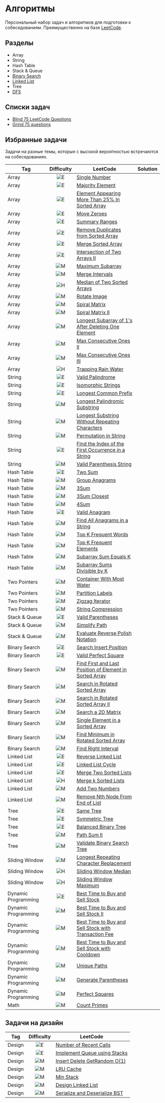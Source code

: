 # Алгоритмы

Персональный набор задач и алгоритмов для подготовки к собеседованиям. Преимущественно на базе [LeetCode](https://leetcode.com).

## Разделы

- Array
- String
- Hash Table
- Stack & Queue
- [Binary Search](topics/binary_search.md)
- [Linked List](topics/linked_list.md)
- Tree
- [DFS](topics/dfs.md)

## Списки задач

- [Blind 75 LeetCode Questions](https://leetcode.com/discuss/general-discussion/460599/blind-75-leetcode-questions)
- [Grind 75 questions](https://www.techinterviewhandbook.org/grind75/)

## Избранные задачи

Задачи на разные темы, которые с высокой вероятностью встречаются на собеседованиях.

| Tag                 |                 Difficulty                  | LeetCode                                                                                                                                          | Solution |
| ------------------- | :-----------------------------------------: | ------------------------------------------------------------------------------------------------------------------------------------------------- | -------- |
| Array               | ![E](https://img.shields.io/badge/E-00b8a3) | [Single Number](https://leetcode.com/problems/single-number)                                                                                      |          |
| Array               | ![E](https://img.shields.io/badge/E-00b8a3) | [Majority Element](https://leetcode.com/problems/majority-element)                                                                                |          |
| Array               | ![E](https://img.shields.io/badge/E-00b8a3) | [Element Appearing More Than 25% In Sorted Array](https://leetcode.com/problems/element-appearing-more-than-25-in-sorted-array)                   |          |
| Array               | ![E](https://img.shields.io/badge/E-00b8a3) | [Move Zeroes](https://leetcode.com/problems/move-zeroes)                                                                                          |          |
| Array               | ![E](https://img.shields.io/badge/E-00b8a3) | [Summary Ranges](https://leetcode.com/problems/summary-ranges)                                                                                    |          |
| Array               | ![E](https://img.shields.io/badge/E-00b8a3) | [Remove Duplicates from Sorted Array](https://leetcode.com/problems/remove-duplicates-from-sorted-array)                                          |          |
| Array               | ![E](https://img.shields.io/badge/E-00b8a3) | [Merge Sorted Array](https://leetcode.com/problems/merge-sorted-array)                                                                            |          |
| Array               | ![E](https://img.shields.io/badge/E-00b8a3) | [Intersection of Two Arrays II](https://leetcode.com/problems/intersection-of-two-arrays-ii)                                                      |          |
| Array               | ![M](https://img.shields.io/badge/M-ffc01e) | [Maximum Subarray](https://leetcode.com/problems/maximum-subarray)                                                                                |          |
| Array               | ![M](https://img.shields.io/badge/M-ffc01e) | [Merge Intervals](https://leetcode.com/problems/merge-intervals)                                                                                  |          |
| Array               | ![H](https://img.shields.io/badge/H-ff375f) | [Median of Two Sorted Arrays](https://leetcode.com/problems/median-of-two-sorted-arrays)                                                          |          |
| Array               | ![M](https://img.shields.io/badge/M-ffc01e) | [Rotate Image](https://leetcode.com/problems/rotate-image)                                                                                        |          |
| Array               | ![M](https://img.shields.io/badge/M-ffc01e) | [Spiral Matrix](https://leetcode.com/problems/spiral-matrix)                                                                                      |          |
| Array               | ![M](https://img.shields.io/badge/M-ffc01e) | [Spiral Matrix II](https://leetcode.com/problems/spiral-matrix-ii)                                                                                |          |
| Array               | ![M](https://img.shields.io/badge/M-ffc01e) | [Longest Subarray of 1's After Deleting One Element](https://leetcode.com/problems/longest-subarray-of-1s-after-deleting-one-element)             |          |
| Array               | ![M](https://img.shields.io/badge/M-ffc01e) | [Max Consecutive Ones II](https://leetcode.com/problems/max-consecutive-ones-ii)                                                                  |          |
| Array               | ![M](https://img.shields.io/badge/M-ffc01e) | [Max Consecutive Ones III](https://leetcode.com/problems/max-consecutive-ones-iii)                                                                |          |
| Array               | ![H](https://img.shields.io/badge/H-ff375f) | [Trapping Rain Water](https://leetcode.com/problems/trapping-rain-water)                                                                          |          |
| String              | ![E](https://img.shields.io/badge/E-00b8a3) | [Valid Palindrome](https://leetcode.com/problems/valid-palindrome)                                                                                |          |
| String              | ![E](https://img.shields.io/badge/E-00b8a3) | [Isomorphic Strings](https://leetcode.com/problems/isomorphic-strings)                                                                            |          |
| String              | ![E](https://img.shields.io/badge/E-00b8a3) | [Longest Common Prefix](https://leetcode.com/problems/longest-common-prefix)                                                                      |          |
| String              | ![M](https://img.shields.io/badge/M-ffc01e) | [Longest Palindromic Substring](https://leetcode.com/problems/longest-palindromic-substring)                                                      |          |
| String              | ![M](https://img.shields.io/badge/M-ffc01e) | [Longest Substring Without Repeating Characters](https://leetcode.com/problems/longest-substring-without-repeating-characters)                    |          |
| String              | ![M](https://img.shields.io/badge/M-ffc01e) | [Permutation in String](https://leetcode.com/problems/permutation-in-string)                                                                      |          |
| String              | ![E](https://img.shields.io/badge/E-00b8a3) | [Find the Index of the First Occurrence in a String](https://leetcode.com/problems/find-the-index-of-the-first-occurrence-in-a-string)            |          |
| String              | ![M](https://img.shields.io/badge/M-ffc01e) | [Valid Parenthesis String](https://leetcode.com/problems/valid-parenthesis-string)                                                                |          |
| Hash Table          | ![E](https://img.shields.io/badge/E-00b8a3) | [Two Sum](https://leetcode.com/problems/two-sum)                                                                                                  |          |
| Hash Table          | ![M](https://img.shields.io/badge/M-ffc01e) | [Group Anagrams](https://leetcode.com/problems/group-anagrams)                                                                                    |          |
| Hash Table          | ![M](https://img.shields.io/badge/M-ffc01e) | [3Sum](https://leetcode.com/problems/3sum)                                                                                                        |          |
| Hash Table          | ![M](https://img.shields.io/badge/M-ffc01e) | [3Sum Closest](https://leetcode.com/problems/3sum-closest)                                                                                        |          |
| Hash Table          | ![M](https://img.shields.io/badge/M-ffc01e) | [4Sum](https://leetcode.com/problems/4sum)                                                                                                        |          |
| Hash Table          | ![E](https://img.shields.io/badge/E-00b8a3) | [Valid Anagram](https://leetcode.com/problems/valid-anagram)                                                                                      |          |
| Hash Table          | ![M](https://img.shields.io/badge/M-ffc01e) | [Find All Anagrams in a String](https://leetcode.com/problems/find-all-anagrams-in-a-string)                                                      |          |
| Hash Table          | ![M](https://img.shields.io/badge/M-ffc01e) | [Top K Frequent Words](https://leetcode.com/problems/top-k-frequent-words)                                                                        |          |
| Hash Table          | ![M](https://img.shields.io/badge/M-ffc01e) | [Top K Frequent Elements](https://leetcode.com/problems/top-k-frequent-elements)                                                                  |          |
| Hash Table          | ![M](https://img.shields.io/badge/M-ffc01e) | [Subarray Sum Equals K](https://leetcode.com/problems/subarray-sum-equals-k)                                                                      |          |
| Hash Table          | ![M](https://img.shields.io/badge/M-ffc01e) | [Subarray Sums Divisible by K](https://leetcode.com/problems/subarray-sums-divisible-by-k)                                                        |          |
| Two Pointers        | ![M](https://img.shields.io/badge/M-ffc01e) | [Container With Most Water](https://leetcode.com/problems/container-with-most-water)                                                              |          |
| Two Pointers        | ![M](https://img.shields.io/badge/M-ffc01e) | [Partition Labels](https://leetcode.com/problems/partition-labels)                                                                                |          |
| Two Pointers        | ![M](https://img.shields.io/badge/M-ffc01e) | [Zigzag Iterator](https://leetcode.com/problems/zigzag-iterator)                                                                                  |          |
| Two Pointers        | ![M](https://img.shields.io/badge/M-ffc01e) | [String Compression](https://leetcode.com/problems/string-compression)                                                                            |          |
| Stack & Queue       | ![E](https://img.shields.io/badge/E-00b8a3) | [Valid Parentheses](https://leetcode.com/problems/valid-parentheses)                                                                              |          |
| Stack & Queue       | ![M](https://img.shields.io/badge/M-ffc01e) | [Simplify Path](https://leetcode.com/problems/simplify-path)                                                                                      |          |
| Stack & Queue       | ![M](https://img.shields.io/badge/M-ffc01e) | [Evaluate Reverse Polish Notation](https://leetcode.com/problems/evaluate-reverse-polish-notation)                                                |          |
| Binary Search       | ![E](https://img.shields.io/badge/E-00b8a3) | [Search Insert Position](https://leetcode.com/problems/search-insert-position)                                                                    |          |
| Binary Search       | ![E](https://img.shields.io/badge/E-00b8a3) | [Valid Perfect Square](https://leetcode.com/problems/valid-perfect-square)                                                                        |          |
| Binary Search       | ![M](https://img.shields.io/badge/M-ffc01e) | [Find First and Last Position of Element in Sorted Array](https://leetcode.com/problems/find-first-and-last-position-of-element-in-sorted-array>) |          |
| Binary Search       | ![M](https://img.shields.io/badge/M-ffc01e) | [Search in Rotated Sorted Array](https://leetcode.com/problems/search-in-rotated-sorted-array)                                                    |          |
| Binary Search       | ![M](https://img.shields.io/badge/M-ffc01e) | [Search in Rotated Sorted Array II](https://leetcode.com/problems/search-in-rotated-sorted-array-ii)                                              |          |
| Binary Search       | ![M](https://img.shields.io/badge/M-ffc01e) | [Search a 2D Matrix](https://leetcode.com/problems/search-a-2d-matrix)                                                                            |          |
| Binary Search       | ![M](https://img.shields.io/badge/M-ffc01e) | [Single Element in a Sorted Array](https://leetcode.com/problems/single-element-in-a-sorted-array)                                                |          |
| Binary Search       | ![M](https://img.shields.io/badge/M-ffc01e) | [Find Minimum in Rotated Sorted Array](https://leetcode.com/problems/find-minimum-in-rotated-sorted-array)                                        |          |
| Binary Search       | ![M](https://img.shields.io/badge/M-ffc01e) | [Find Right Interval](https://leetcode.com/problems/find-right-interval)                                                                          |          |
| Linked List         | ![E](https://img.shields.io/badge/E-00b8a3) | [Reverse Linked List](https://leetcode.com/problems/reverse-linked-list)                                                                          |          |
| Linked List         | ![E](https://img.shields.io/badge/E-00b8a3) | [Linked List Cycle](https://leetcode.com/problems/linked-list-cycle)                                                                              |          |
| Linked List         | ![E](https://img.shields.io/badge/E-00b8a3) | [Merge Two Sorted Lists](https://leetcode.com/problems/merge-two-sorted-lists)                                                                    |          |
| Linked List         | ![H](https://img.shields.io/badge/H-ff375f) | [Merge k Sorted Lists](https://leetcode.com/problems/merge-k-sorted-lists)                                                                        |          |
| Linked List         | ![M](https://img.shields.io/badge/M-ffc01e) | [Add Two Numbers](https://leetcode.com/problems/add-two-numbers)                                                                                  |          |
| Linked List         | ![M](https://img.shields.io/badge/M-ffc01e) | [Remove Nth Node From End of List](https://leetcode.com/problems/remove-nth-node-from-end-of-list)                                                |          |
| Tree                | ![E](https://img.shields.io/badge/E-00b8a3) | [Same Tree](https://leetcode.com/problems/same-tree)                                                                                              |          |
| Tree                | ![E](https://img.shields.io/badge/E-00b8a3) | [Symmetric Tree](https://leetcode.com/problems/symmetric-tree)                                                                                    |          |
| Tree                | ![E](https://img.shields.io/badge/E-00b8a3) | [Balanced Binary Tree](https://leetcode.com/problems/balanced-binary-tree)                                                                        |          |
| Tree                | ![M](https://img.shields.io/badge/M-ffc01e) | [Path Sum II](https://leetcode.com/problems/path-sum-ii)                                                                                          |          |
| Tree                | ![M](https://img.shields.io/badge/M-ffc01e) | [Validate Binary Search Tree](https://leetcode.com/problems/validate-binary-search-tree)                                                          |          |
| Sliding Window      | ![M](https://img.shields.io/badge/M-ffc01e) | [Longest Repeating Character Replacement](https://leetcode.com/problems/longest-repeating-character-replacement)                                  |          |
| Sliding Window      | ![H](https://img.shields.io/badge/H-ff375f) | [Sliding Window Median](https://leetcode.com/problems/sliding-window-median)                                                                      |          |
| Sliding Window      | ![H](https://img.shields.io/badge/H-ff375f) | [Sliding Window Maximum](https://leetcode.com/problems/sliding-window-maximum)                                                                    |          |
| Dynamic Programming | ![E](https://img.shields.io/badge/E-00b8a3) | [Best Time to Buy and Sell Stock](https://leetcode.com/problems/best-time-to-buy-and-sell-stock)                                                  |          |
| Dynamic Programming | ![M](https://img.shields.io/badge/M-ffc01e) | [Best Time to Buy and Sell Stock II](https://leetcode.com/problems/best-time-to-buy-and-sell-stock-ii)                                            |          |
| Dynamic Programming | ![M](https://img.shields.io/badge/M-ffc01e) | [Best Time to Buy and Sell Stock with Transaction Fee](https://leetcode.com/problems/best-time-to-buy-and-sell-stock-with-transaction-fee)        |          |
| Dynamic Programming | ![M](https://img.shields.io/badge/M-ffc01e) | [Best Time to Buy and Sell Stock with Cooldown](https://leetcode.com/problems/best-time-to-buy-and-sell-stock-with-cooldown)                      |          |
| Dynamic Programming | ![M](https://img.shields.io/badge/M-ffc01e) | [Unique Paths](https://leetcode.com/problems/unique-paths)                                                                                        |          |
| Dynamic Programming | ![M](https://img.shields.io/badge/M-ffc01e) | [Generate Parentheses](https://leetcode.com/problems/generate-parentheses)                                                                        |          |
| Dynamic Programming | ![M](https://img.shields.io/badge/M-ffc01e) | [Perfect Squares](https://leetcode.com/problems/perfect-squares)                                                                                  |          |
| Math                | ![M](https://img.shields.io/badge/M-ffc01e) | [Count Primes](https://leetcode.com/problems/count-primes)                                                                                        |          |

## Задачи на дизайн

| Tag    |                 Difficulty                  | LeetCode                                                                                     |
| ------ | :-----------------------------------------: | -------------------------------------------------------------------------------------------- |
| Design | ![E](https://img.shields.io/badge/E-00b8a3) | [Number of Recent Calls](https://leetcode.com/problems/number-of-recent-calls)               |
| Design | ![E](https://img.shields.io/badge/E-00b8a3) | [Implement Queue using Stacks](https://leetcode.com/problems/implement-queue-using-stacks)   |
| Design | ![M](https://img.shields.io/badge/M-ffc01e) | [Insert Delete GetRandom O(1)](https://leetcode.com/problems/insert-delete-getrandom-o1)     |
| Design | ![M](https://img.shields.io/badge/M-ffc01e) | [LRU Cache](https://leetcode.com/problems/lru-cache)                                         |
| Design | ![M](https://img.shields.io/badge/M-ffc01e) | [Min Stack](https://leetcode.com/problems/min-stack)                                         |
| Design | ![M](https://img.shields.io/badge/M-ffc01e) | [Design Linked List](https://leetcode.com/problems/design-linked-list)                       |
| Design | ![M](https://img.shields.io/badge/M-ffc01e) | [Serialize and Deserialize BST](https://leetcode.com/problems/serialize-and-deserialize-bst) |
